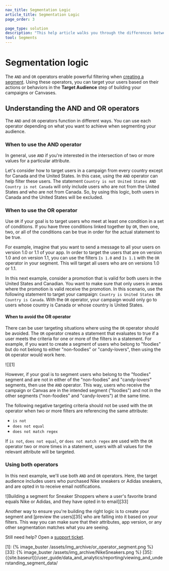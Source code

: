 ```yaml
---
nav_title: Segmentation Logic
article_title: Segmentation Logic 
page_order: 3

page_type: solution
description: "This help article walks you through the differences between AND and OR operators, and how you can use them to build powerful segments."
tool: Segments
---
```


# Segmentation logic 

The `AND` and `OR` operators enable powerful filtering when [creating a segment]({{site.baseurl}}/user_guide/engagement_tools/segments/creating_a_segment/). Using these operators, you can target your users based on their actions or behaviors in the **Target Audience** step of building your campaigns or Canvases.

## Understanding the AND and OR operators

The `AND` and `OR` operators function in different ways. You can use each operator depending on what you want to achieve when segmenting your audience. 

### When to use the AND operator

In general, use `AND` if you're interested in the intersection of two or more values for a particular attribute.

Let's consider how to target users in a campaign from every country except for Canada and the United States. In this case, using the `AND` operator can help filter these users. The statement `Country is not United States AND Country is not Canada` will only include users who are not from the United States and who are not from Canada. So, by using this logic, both users in Canada and the United States will be excluded.

### When to use the OR operator

Use `OR` if your goal is to target users who meet at least one condition in a set of conditions. If you have three conditions linked together by `OR`, then one, two, or all of the conditions can be true in order for the actual statement to be true.

For example, imagine that you want to send a message to all your users on version 1.0 or 1.1 of your app. In order to target the users that are on version 1.0 and on version 1.1, you can use the filters `Is 1.0` and `Is 1.1` with the `OR` operator in your segment. This will target all users who are on versions 1.0 or 1.1.

In this next example, consider a promotion that is valid for both users in the United States and Canadian. You want to make sure that only users in areas where the promotion is valid receive the promotion. In this scenario, use the following statement to target your campaign: `Country is United States OR Country is Canada`. With the `OR` operator, your campaign would only go to users whose country is Canada or whose country is United States.

#### When to avoid the OR operator

There can be user targeting situations where using the `OR` operator should be avoided. The `OR` operator creates a statement that evaluates to true if a user meets the criteria for one or more of the filters in a statement. For example, if you want to create a segment of users who belong to "foodies" but do not belong to either "non-foodies" or "candy-lovers", then using the `OR` operator would work here.

![][1]

However, if your goal is to segment users who belong to the "foodies" segment and are not in either of the "non-foodies" and "candy-lovers" segments, then use the `AND` operator. This way, users who receive the campaign or Canvas are in the intended segment ("foodies") and not in the other segments ("non-foodies" and "candy-lovers") at the same time. 

The following negative targeting criteria should not be used with the `OR` operator when two or more filters are referencing the same attribute:

- `is not`
- `does not equal`
- `does not match regex`

If `is not`, `does not equal`, or `does not match regex` are used with the `OR` operator two or more times in a statement, users with all values for the relevant attribute will be targeted.

### Using both operators

In this next example, we'll use both `AND` and `OR` operators. Here, the target audience includes users who purchased Nike sneakers or Adidas sneakers, and are opted in to receive email notifications.

![Building a segment for Sneaker Shoppers where a user's favorite brand equals Nike or Adidas, and they have opted in to email][33]

Another way to ensure you're building the right logic is to create your segment and [preview the users][35] who are falling into it based on your filters. This way you can make sure that their attributes, app version, or any other segmentation matches what you are seeing.

Still need help? Open a [support ticket]({{site.baseurl}}/braze_support/).

[1]: {% image_buster /assets/img_archive/or_operator_segment.png %}
[33]: {% image_buster /assets/img_archive/NikeSneakers.png %}
[35]: {{site.baseurl}}/user_guide/data_and_analytics/reporting/viewing_and_understanding_segment_data/
